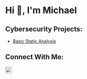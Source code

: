 <h1> Hi 👋, I'm Michael </h1>

<h2>Cybersecurity Projects:</h2>

- [Basic Static Analysis](https://github.com/mhughes0222/Static-Analysis-of-Malware)

<h2>Connect With Me:</h2>

[<img align="left" alt="MichaelHughes | LinkedIn" width="22px" src="https://cdn.jsdelivr.net/npm/simple-icons@v3/icons/linkedin.svg" />][linkedin]

[linkedin]: https://linkedin.com/in/mhughes0222
<!--
**mhughes0222/mhughes0222** is a ✨ _special_ ✨ repository because its `README.md` (this file) appears on your GitHub profile.

Here are some ideas to get you started:

- 🔭 I’m currently working on ...
- 🌱 I’m currently learning ...
- 👯 I’m looking to collaborate on ...
- 🤔 I’m looking for help with ...
- 💬 Ask me about ...
- 📫 How to reach me: ...
- 😄 Pronouns: ...
- ⚡ Fun fact: ...
-->
